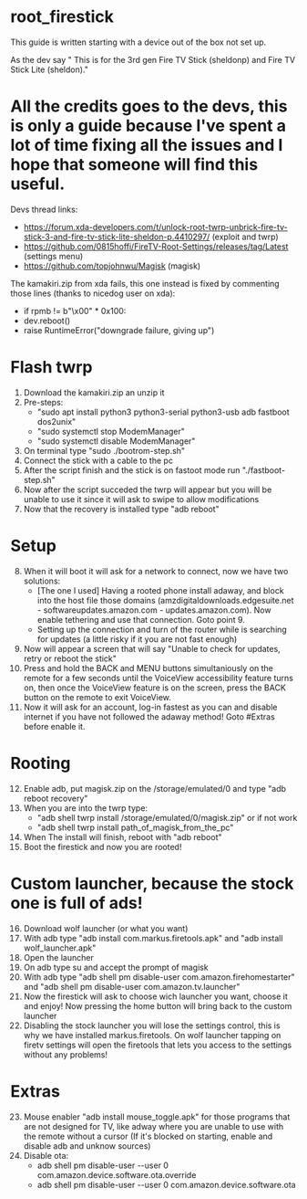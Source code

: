 # root_firestick
This guide is written starting with a device out of the box not set up.

As the dev say " This is for the 3rd gen Fire TV Stick (sheldonp) and Fire TV Stick Lite (sheldon)."

# All the credits goes to the devs, this is only a guide because I've spent a lot of time fixing all the issues and I hope that someone will find this useful.

Devs thread links:
-  https://forum.xda-developers.com/t/unlock-root-twrp-unbrick-fire-tv-stick-3-and-fire-tv-stick-lite-sheldon-p.4410297/ (exploit and twrp)
-  https://github.com/0815hoffi/FireTV-Root-Settings/releases/tag/Latest (settings menu)
-  https://github.com/topjohnwu/Magisk (magisk)

The kamakiri.zip from xda fails, this one instead is fixed by commenting those lines (thanks to nicedog user on xda):

 - if rpmb != b"\x00" * 0x100:
 - dev.reboot()
 - raise RuntimeError("downgrade failure, giving up")

# Flash twrp


1) Download the kamakiri.zip an unzip it
2) Pre-steps:
    - "sudo apt install python3 python3-serial python3-usb adb fastboot dos2unix"
    - "sudo systemctl stop ModemManager"
    - "sudo systemctl disable ModemManager"
3) On terminal type "sudo ./bootrom-step.sh"
4) Connect the stick with a cable to the pc
5) After the script finish and the stick is on fastoot mode run "./fastboot-step.sh"
6) Now after the script succeded the twrp will appear but you will be unable to use it since it will ask to swipe to allow modifications
7) Now that the recovery is installed type "adb reboot"


# Setup


8) When it will boot it will ask for a network to connect, now we have two solutions:
    - [The one I used] Having a rooted phone install adaway, and block into the host file those domains (amzdigitaldownloads.edgesuite.net - softwareupdates.amazon.com - updates.amazon.com). Now enable tethering and use that connection. Goto point 9.
    - Setting up the connection and turn of the router while is searching for updates (a little risky if it you are not fast enough)
9) Now will appear a screen that will say "Unable to check for updates, retry or reboot the stick"
10) Press and hold the BACK and MENU buttons simultaniously on the remote for a few seconds until the VoiceView accessibility feature turns on, then once the VoiceView feature is on the screen, press the BACK button on the remote to exit VoiceView.
11) Now it will ask for an account, log-in fastest as you can and disable internet if you have not followed the adaway method! Goto #Extras before enable it.


# Rooting


12) Enable adb, put magisk.zip on the /storage/emulated/0 and type "adb reboot recovery" 
13) When you are into the twrp type:
    - "adb shell twrp install /storage/emulated/0/magisk.zip" 
    or if not work
    - "adb shell twrp install path_of_magisk_from_the_pc"
14) When The install will finish, reboot with "adb reboot"
15) Boot the firestick and now you are rooted!


# Custom launcher, because the stock one is full of ads!

16) Download wolf launcher (or what you want)
17) With adb type "adb install com.markus.firetools.apk" and "adb install wolf_launcher.apk"
18) Open the launcher 
19) On adb type su and accept the prompt of magisk 
20) With adb type "adb shell pm disable-user com.amazon.firehomestarter" and "adb shell pm disable-user com.amazon.tv.launcher"
21) Now the firestick will ask to choose wich launcher you want, choose it and enjoy! Now pressing the home button will bring back to the custom launcher
22) Disabling the stock launcher you will lose the settings control, this is why we have installed markus.firetools. On wolf launcher tapping on firetv settings will open the firetools that lets you access to the settings without any problems!


# Extras


23) Mouse enabler "adb install mouse_toggle.apk" for those programs that are not designed for TV, like adway where you are unable to use with the remote without a cursor (If it's blocked on starting, enable and disable adb and unknow sources)
24) Disable ota:
    - adb shell pm disable-user --user 0 com.amazon.device.software.ota.override
    - adb shell pm disable-user --user 0 com.amazon.device.software.ota
